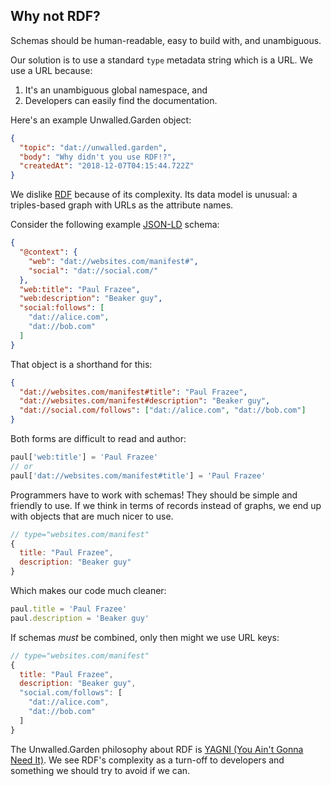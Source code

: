 ## Why not RDF?

Schemas should be human-readable, easy to build with, and unambiguous.

Our solution is to use a standard `type` metadata string which is a URL. We use a URL because:

 1. It's an unambiguous global namespace, and
 2. Developers can easily find the documentation.

Here's an example Unwalled.Garden object:

```json
{
  "topic": "dat://unwalled.garden",
  "body": "Why didn't you use RDF!?",
  "createdAt": "2018-12-07T04:15:44.722Z"
}
```

We dislike [RDF](https://en.wikipedia.org/wiki/Resource_Description_Framework) because of its complexity. Its data model is unusual: a triples-based graph with URLs as the attribute names.

Consider the following example [JSON-LD](https://en.wikipedia.org/wiki/JSON-LD) schema:

```json
{
  "@context": {
    "web": "dat://websites.com/manifest#",
    "social": "dat://social.com/"
  },
  "web:title": "Paul Frazee",
  "web:description": "Beaker guy",
  "social:follows": [
    "dat://alice.com",
    "dat://bob.com"
  ]
}
```

That object is a shorthand for this:

```json
{
  "dat://websites.com/manifest#title": "Paul Frazee",
  "dat://websites.com/manifest#description": "Beaker guy",
  "dat://social.com/follows": ["dat://alice.com", "dat://bob.com"]
}
```

Both forms are difficult to read and author:

```js
paul['web:title'] = 'Paul Frazee'
// or
paul['dat://websites.com/manifest#title'] = 'Paul Frazee'
```

Programmers have to work with schemas! They should be simple and friendly to use. If we think in terms of records instead of graphs, we end up with objects that are much nicer to use.

```js
// type="websites.com/manifest"
{
  title: "Paul Frazee",
  description: "Beaker guy"
}
```

Which makes our code much cleaner:

```js
paul.title = 'Paul Frazee'
paul.description = 'Beaker guy'
```

If schemas *must* be combined, only then might we use URL keys:


```js
// type="websites.com/manifest"
{
  title: "Paul Frazee",
  description: "Beaker guy",
  "social.com/follows": [
    "dat://alice.com",
    "dat://bob.com"
  ]
}
```

The Unwalled.Garden philosophy about RDF is [YAGNI (You Ain't Gonna Need It)](https://en.wikipedia.org/wiki/You_aren%27t_gonna_need_it). We see RDF's complexity as a turn-off to developers and something we should try to avoid if we can.